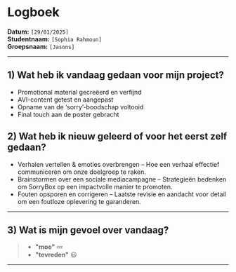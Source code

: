 # Logboek

**Datum:** `[29/01/2025]`  
**Studentnaam:** `[Sophia Rahmoun]`  
**Groepsnaam:** `[Jasons]`

---

## 1) Wat heb ik vandaag gedaan voor mijn project?

- Promotional material gecreëerd en verfijnd
- AVI-content getest en aangepast
- Opname van de ‘sorry’-boodschap voltooid
- Final touch aan de poster gebracht

## 2) Wat heb ik nieuw geleerd of voor het eerst zelf gedaan?

- Verhalen vertellen & emoties overbrengen – Hoe een verhaal effectief communiceren om onze doelgroep te raken.
- Brainstormen over een sociale mediacampagne – Strategieën bedenken om SorryBox op een impactvolle manier te promoten.
- Fouten opsporen en corrigeren – Laatste revisie en aandacht voor detail om een foutloze oplevering te garanderen.

---

## 3) Wat is mijn gevoel over vandaag?

> - **"moe"** :zzz:
> - **"tevreden"** :smiley:

---
